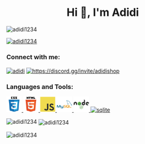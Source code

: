 <h1 align="center">Hi 👋, I'm Adidi</h1>
<p align="left"> <img src="https://komarev.com/ghpvc/?username=adidi1234&label=Profile%20views&color=0e75b6&style=flat" alt="adidi1234" /> </p>

<p align="left"> <a href="https://github.com/ryo-ma/github-profile-trophy"><img src="https://github-profile-trophy.vercel.app/?username=adidi1234" alt="adidi1234" /></a> </p>

<h3 align="left">Connect with me:</h3>
<p align="left">
<a href="https://www.youtube.com/@adidi24" target="blank"><img align="center" src="https://raw.githubusercontent.com/rahuldkjain/github-profile-readme-generator/master/src/images/icons/Social/youtube.svg" alt="adidi" height="30" width="40" /></a>
<a href="https://discord.gg/https://discord.gg/invite/adidishop" target="blank"><img align="center" src="https://raw.githubusercontent.com/rahuldkjain/github-profile-readme-generator/master/src/images/icons/Social/discord.svg" alt="https://discord.gg/invite/adidishop" height="30" width="40" /></a>
</p>

<h3 align="left">Languages and Tools:</h3>
<p align="left"> <a href="https://www.w3schools.com/css/" target="_blank" rel="noreferrer"> <img src="https://raw.githubusercontent.com/devicons/devicon/master/icons/css3/css3-original-wordmark.svg" alt="css3" width="40" height="40"/> </a> <a href="https://www.w3.org/html/" target="_blank" rel="noreferrer"> <img src="https://raw.githubusercontent.com/devicons/devicon/master/icons/html5/html5-original-wordmark.svg" alt="html5" width="40" height="40"/> </a> <a href="https://developer.mozilla.org/en-US/docs/Web/JavaScript" target="_blank" rel="noreferrer"> <img src="https://raw.githubusercontent.com/devicons/devicon/master/icons/javascript/javascript-original.svg" alt="javascript" width="40" height="40"/> </a> <a href="https://www.mysql.com/" target="_blank" rel="noreferrer"> <img src="https://raw.githubusercontent.com/devicons/devicon/master/icons/mysql/mysql-original-wordmark.svg" alt="mysql" width="40" height="40"/> </a> <a href="https://nodejs.org" target="_blank" rel="noreferrer"> <img src="https://raw.githubusercontent.com/devicons/devicon/master/icons/nodejs/nodejs-original-wordmark.svg" alt="nodejs" width="40" height="40"/> </a> <a href="https://www.sqlite.org/" target="_blank" rel="noreferrer"> <img src="https://www.vectorlogo.zone/logos/sqlite/sqlite-icon.svg" alt="sqlite" width="40" height="40"/> </a> </p>

<p><img align="left" src="https://github-readme-stats.vercel.app/api/top-langs?username=adidi1234&show_icons=true&locale=en&layout=compact" alt="adidi1234" /></p>

<p>&nbsp;<img align="center" src="https://github-readme-stats.vercel.app/api?username=adidi1234&show_icons=true&locale=en" alt="adidi1234" /></p>

<p><img align="center" src="https://github-readme-streak-stats.herokuapp.com/?user=adidi1234&" alt="adidi1234" /></p>
